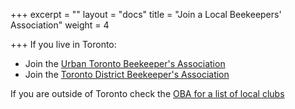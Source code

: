 +++
excerpt = ""
layout = "docs"
title = "Join a Local Beekeepers' Association"
weight = 4

+++
If you live in Toronto:

* Join the [Urban Toronto Beekeeper's Association](/subscribe)
* Join the [Toronto District Beekeeper's Association](https://www.ontariobee.com/community/local-beekeepers-associations/toronto-district-beekeepers-association)

If you are outside of Toronto check the [OBA for a list of local clubs](https://www.ontariobee.com/community/local-beekeepers-associations)